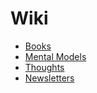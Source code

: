 # Wiki

* [Books](books.md)
* [Mental Models](mental_models.md)
* [Thoughts](thoughts.md)
* [Newsletters](newsletters.md)
